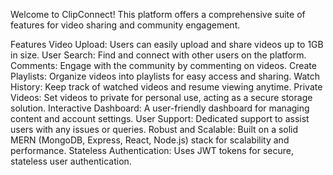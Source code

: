 Welcome to ClipConnect! This platform offers a comprehensive suite of features for video sharing and community engagement.

Features
Video Upload: Users can easily upload and share videos up to 1GB in size.
User Search: Find and connect with other users on the platform.
Comments: Engage with the community by commenting on videos.
Create Playlists: Organize videos into playlists for easy access and sharing.
Watch History: Keep track of watched videos and resume viewing anytime.
Private Videos: Set videos to private for personal use, acting as a secure storage solution.
Interactive Dashboard: A user-friendly dashboard for managing content and account settings.
User Support: Dedicated support to assist users with any issues or queries.
Robust and Scalable: Built on a solid MERN (MongoDB, Express, React, Node.js) stack for scalability and performance.
Stateless Authentication: Uses JWT tokens for secure, stateless user authentication.
